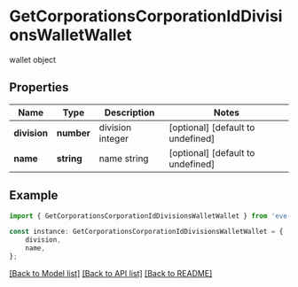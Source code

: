 # GetCorporationsCorporationIdDivisionsWalletWallet

wallet object

## Properties

Name | Type | Description | Notes
------------ | ------------- | ------------- | -------------
**division** | **number** | division integer | [optional] [default to undefined]
**name** | **string** | name string | [optional] [default to undefined]

## Example

```typescript
import { GetCorporationsCorporationIdDivisionsWalletWallet } from 'eve-esi-client-ts';

const instance: GetCorporationsCorporationIdDivisionsWalletWallet = {
    division,
    name,
};
```

[[Back to Model list]](../README.md#documentation-for-models) [[Back to API list]](../README.md#documentation-for-api-endpoints) [[Back to README]](../README.md)
